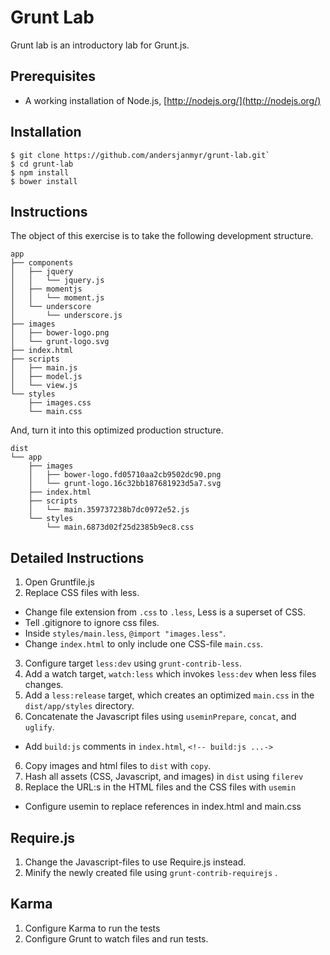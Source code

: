 # Grunt Lab

Grunt lab is an introductory lab for Grunt.js.

## Prerequisites

* A working installation of Node.js, [http://nodejs.org/](http://nodejs.org/)

## Installation

```
$ git clone https://github.com/andersjanmyr/grunt-lab.git`
$ cd grunt-lab
$ npm install
$ bower install
```

## Instructions

The object of this exercise is to take the following development structure.

```
app
├── components
│   ├── jquery
│   │   └── jquery.js
│   ├── momentjs
│   │   └── moment.js
│   └── underscore
│       └── underscore.js
├── images
│   ├── bower-logo.png
│   └── grunt-logo.svg
├── index.html
├── scripts
│   ├── main.js
│   ├── model.js
│   └── view.js
└── styles
    ├── images.css
    └── main.css
```

And, turn it into this optimized production structure.

```
dist
└── app
    ├── images
    │   ├── bower-logo.fd05710aa2cb9502dc90.png
    │   └── grunt-logo.16c32bb187681923d5a7.svg
    ├── index.html
    ├── scripts
    │   └── main.359737238b7dc0972e52.js
    └── styles
        └── main.6873d02f25d2385b9ec8.css
```

## Detailed Instructions

1. Open Gruntfile.js
2. Replace CSS files with less.
  - Change file extension from `.css` to `.less`, Less is a superset of CSS.
  - Tell .gitignore to ignore css files.
  - Inside `styles/main.less`, `@import "images.less"`.
  - Change `index.html` to only include one CSS-file `main.css`.
3. Configure  target `less:dev` using `grunt-contrib-less`.
4. Add a watch target, `watch:less` which invokes `less:dev` when less files
   changes.
5. Add a `less:release` target, which creates an optimized `main.css` in the
   `dist/app/styles` directory.
5. Concatenate the Javascript files using `useminPrepare`, `concat`, and
   `uglify`.
  - Add `build:js` comments in `index.html`, `<!-- build:js ...->`

6. Copy images and html files to `dist` with `copy`.
7. Hash all assets (CSS, Javascript, and images) in `dist` using `filerev`
8. Replace the URL:s in the HTML files and the CSS files with `usemin`
  - Configure usemin to replace references in index.html and main.css

## Require.js

1. Change the Javascript-files to use Require.js instead.
2. Minify the newly created file using `grunt-contrib-requirejs` .

## Karma

1. Configure Karma to run the tests
2. Configure Grunt to watch files and run tests.

